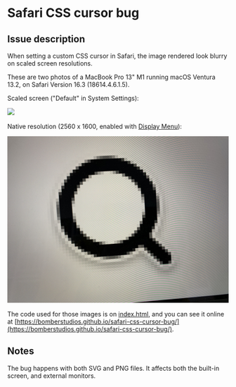 # Safari CSS cursor bug

## Issue description

When setting a custom CSS cursor in Safari, the image rendered look blurry on scaled screen resolutions.

These are two photos of a MacBook Pro 13" M1 running macOS Ventura 13.2, on Safari Version 16.3 (18614.4.6.1.5).

Scaled screen ("Default" in System Settings):

![](scaled.jpg)

Native resolution (2560 x 1600, enabled with [Display Menu](http://displaymenu.milchimgemuesefach.de/index.html)):

![](native.jpg)

The code used for those images is on [index.html](index.html), and you can see it online at [https://bomberstudios.github.io/safari-css-cursor-bug/](https://bomberstudios.github.io/safari-css-cursor-bug/).

## Notes

The bug happens with both SVG and PNG files. It affects both the built-in screen, and external monitors.

